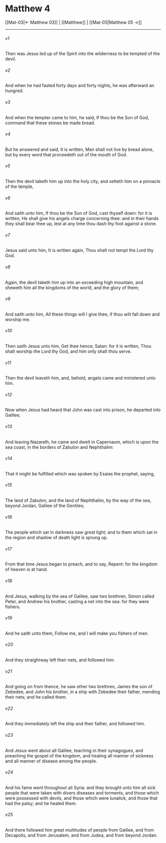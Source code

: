 # Matthew 4

[[Mat-03|← Matthew 03]] | [[Matthew]] | [[Mat-05|Matthew 05 →]]
***

###### v1
Then was Jesus led up of the Spirit into the wilderness to be tempted of the devil.
###### v2
And when he had fasted forty days and forty nights, he was afterward an hungred.
###### v3
And when the tempter came to him, he said, If thou be the Son of God, command that these stones be made bread.
###### v4
But he answered and said, It is written, Man shall not live by bread alone, but by every word that proceedeth out of the mouth of God.
###### v5
Then the devil taketh him up into the holy city, and setteth him on a pinnacle of the temple,
###### v6
And saith unto him, If thou be the Son of God, cast thyself down: for it is written, He shall give his angels charge concerning thee: and in their hands they shall bear thee up, lest at any time thou dash thy foot against a stone.
###### v7
Jesus said unto him, It is written again, Thou shalt not tempt the Lord thy God.
###### v8
Again, the devil taketh him up into an exceeding high mountain, and sheweth him all the kingdoms of the world, and the glory of them;
###### v9
And saith unto him, All these things will I give thee, if thou wilt fall down and worship me.
###### v10
Then saith Jesus unto him, Get thee hence, Satan: for it is written, Thou shalt worship the Lord thy God, and him only shalt thou serve.
###### v11
Then the devil leaveth him, and, behold, angels came and ministered unto him.
###### v12
Now when Jesus had heard that John was cast into prison, he departed into Galilee;
###### v13
And leaving Nazareth, he came and dwelt in Capernaum, which is upon the sea coast, in the borders of Zabulon and Nephthalim:
###### v14
That it might be fulfilled which was spoken by Esaias the prophet, saying,
###### v15
The land of Zabulon, and the land of Nephthalim, by the way of the sea, beyond Jordan, Galilee of the Gentiles;
###### v16
The people which sat in darkness saw great light; and to them which sat in the region and shadow of death light is sprung up.
###### v17
From that time Jesus began to preach, and to say, Repent: for the kingdom of heaven is at hand.
###### v18
And Jesus, walking by the sea of Galilee, saw two brethren, Simon called Peter, and Andrew his brother, casting a net into the sea: for they were fishers.
###### v19
And he saith unto them, Follow me, and I will make you fishers of men.
###### v20
And they straightway left their nets, and followed him.
###### v21
And going on from thence, he saw other two brethren, James the son of Zebedee, and John his brother, in a ship with Zebedee their father, mending their nets; and he called them.
###### v22
And they immediately left the ship and their father, and followed him.
###### v23
And Jesus went about all Galilee, teaching in their synagogues, and preaching the gospel of the kingdom, and healing all manner of sickness and all manner of disease among the people.
###### v24
And his fame went throughout all Syria: and they brought unto him all sick people that were taken with divers diseases and torments, and those which were possessed with devils, and those which were lunatick, and those that had the palsy; and he healed them.
###### v25
And there followed him great multitudes of people from Galilee, and from Decapolis, and from Jerusalem, and from Judea, and from beyond Jordan. 
